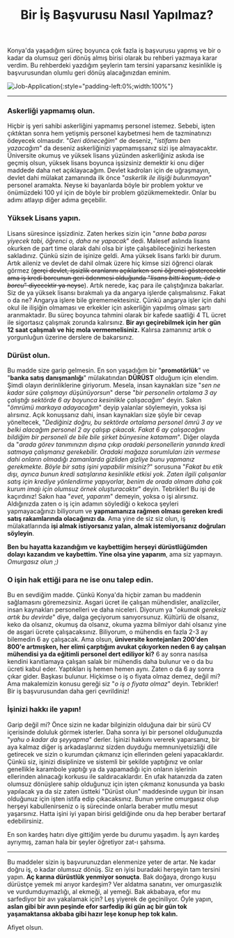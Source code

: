﻿---
layout: single
name: bir-is-basvurusu-nasil-yapilmaz
title: "Bir İş Başvurusu Nasıl Yapılmaz?"
category: articles
---

Konya'da yaşadığım süreç boyunca çok fazla iş başvurusu yapmış ve bir o kadar da olumsuz geri dönüş almış birisi olarak bu rehberi yazmaya karar verdim. Bu rehberdeki yazdığım şeylerin tam tersini yaparsanız kesinlikle iş başvurusundan olumlu geri dönüş alacağınızdan eminim.

![Job-Application](../../assets/images/job-application.png "İş Başvuru Zamazingosu"){:style="padding-left:0%;width:100%"}

---
### Askerliği yapmamış olun.

Hiçbir iş yeri sahibi askerliğini yapmamış personel istemez. Sebebi, işten çıktıktan sonra hem yetişmiş personel kaybetmesi hem de tazminatınızı ödeyecek olmasıdır. "*Geri döneceğim*" de deseniz, "*istifamı ben yazacağım*" da deseniz askerliğinizi yapmamışsanız sizi işe almayacaktır. Üniversite okumuş ve yüksek lisans yüzünden askerliğiniz askıda ise geçmiş olsun, yüksek lisans boyunca işsizsiniz demektir ki onu diğer maddede daha net açıklayacağım. Devlet kadroları için de uğraşmayın, devlet dahi mülakat zamanında ilk önce "*askerlik ile ilişiği bulunmayan*" personel aramakta. Neyse ki bayanlarda böyle bir problem yoktur ve önümüzdeki 100 yıl için de böyle bir problem gözükmemektedir. Onlar bu adımı atlayıp diğer adıma geçebilir.

### Yüksek Lisans yapın.

Lisans süresince işsizdiniz. Zaten herkes sizin için "*anne baba parası yiyecek tabi, öğrenci o, daha ne yapacak*" dedi. Malesef aslında lisans okurken de part time olarak dahi olsa bir işte çalışabileceğinizi herkesten sakladınız. Çünkü sizin de işinize geldi. Ama yüksek lisans farklı bir durum. Artık aileniz ve devlet de dahil olmak üzere hiç kimse sizi öğrenci olarak görmez (~~gerçi devlet, işsizlik oranlarını açıklarken seni öğrenci gösterecektir ama iş kredi borcunun geri ödenmesi olduğunda "*lisans bitti koçum, öde o borcu*" diyecektir ya neyse~~). Artık nerede, kaç para ile çalıştığınıza bakarlar. Siz de ya yüksek lisansı bırakmalı ya da angarya işlerde çalışmalısınız. Fakat o da ne? Angarya işlere bile girememektesiniz. Çünkü angarya işler için dahi okul ile ilişiğin olmaması ve erkekler için askerliğin yapılmış olması şartı aranmaktadır. Bu süreç boyunca tahmini olarak bir kafede saatliği 4 TL ücret ile sigortasız çalışmak zorunda kalırsınız. **Bir ayı geçirebilmek için her gün 12 saat çalışmalı ve hiç mola vermemelisiniz.** Kalırsa zamanınız artık o yorgunluğun üzerine derslere de bakarsınız.

### Dürüst olun.

Bu madde size garip gelmesin. En son yaşadığım bir "**promotörlük**" ve "**banka satış danışmanlığı**" mülakatından **DÜRÜST** olduğum için elendim. Şimdi olayın derinliklerine giriyorum. Mesela, insan kaynakları size "*sen ne kadar süre çalışmayı düşünüyorsun*" derse "*bir personelin ortalama 3 ay çalıştığı sektörde 6 ay boyunca kesinlikle çalışacağım*" deyin. Sakın "*ömrümü markaya adayacağım*" deyip yalanlar söylemeyin, yoksa işi alırsınız. Açık konuşsanız dahi, insan kaynakları size şöyle bir cevap yöneltecek, "*Dediğiniz doğru, bu sektörde ortalama personel ömrü 3 ay ve belki alacağım personel 2 ay çalışıp çıkacak. Fakat 6 ay çalışacağını bildiğim bir personeli de bile bile şirket bünyesine katamam*". Diğer olayda da "*arada görev tanımınızın dışına çıkıp oradaki personellerin yanında kredi satmaya çalışmanız gerekebilir. Oradaki mağaza sorumluları izin vermese dahi onların olmadığı zamanlarda gizliden gizliye bunu yapmanız gerekmekte. Böyle bir satış işini yapabilir misiniz?*" sorusuna "*Fakat bu etik dışı, ayrıca bunun kredi satışlarına kesinlikle etkisi yok. Zaten ilgili çalışanlar satış için krediye yönlendirme yapıyorlar, benim de orada olmam daha çok kurum imajı için olumsuz örnek oluşturacaktır*" deyin. Tebrikler! Bu işi de kaçırdınız! Sakın haa "*evet, yaparım*" demeyin, yoksa o işi alırsınız. Aldığınızda zaten o iş için adamın söylediği o kekoca şeyleri yapmayacağınızı biliyorum ve **yapmamanıza rağmen olması gereken kredi satış rakamlarında olacağınızı da**. Ama yine de siz siz olun, iş mülakatlarında **işi almak istiyorsanız yalan, almak istemiyorsanız doğruları söyleyin**.

**Ben bu hayatta kazandığım ve kaybettiğim herşeyi dürüstlüğümden dolayı kazandım ve kaybettim. Yine olsa yine yaparım**, ama siz yapmayın. *Omurgasız olun ;)*

### O işin hak ettiği para ne ise onu talep edin.

Bu en sevdiğim madde. Çünkü Konya'da hiçbir zaman bu maddenin sağlamasını göremezsiniz. Asgari ücret ile çalışan mühendisler, analizciler, insan kaynakları personelleri ve daha niceleri. Diyorum ya "*okumak gereksiz artık bu devirde*" diye, dalga geçiyorum sanıyorsunuz. Kültürlü de olsanız, keko da olsanız, okumuş da olsanız, okuma yazma bilmiyor dahi olsanız yine de asgari ücrete çalışacaksınız. Biliyorum, o mühendis en fazla 2-3 ay bilemedin 6 ay çalışacak. Ama olsun, **üniversite kontejanları 200'den 800'e artmışken, her elimi çarptığım avukat çıkıyorken neden 6 ay çalışan mühendisi ya da eğitimli personel dert ediliyor ki?** 6 ay sonra nasılsa kendini kanıtlamaya çalışan salak bir mühendis daha bulunur ve o da bu ücreti kabul eder. Yaptıkları iş hemen hemen aynı. Zaten o da 6 ay sonra çıkar gider. Başkası bulunur. Hiçkimse o iş o fiyata olmaz demez, değil mi? Ama makalemizin konusu gereği siz "*o iş o fiyata olmaz*" deyin. Tebrikler! Bir iş başvurusundan daha geri çevrildiniz!

### İşinizi hakkı ile yapın!

Garip değil mi? Önce sizin ne kadar bilginizin olduğuna dair bir sürü CV içerisinde doluluk görmek isterler. Daha sonra iyi bir personel olduğunuzda "*yahu o kadar da şeyyapma*" derler. İşinizi hakkını vererek yaparsanız, bir aya kalmaz diğer iş arkadaşlarınız sizden duyduğu memnuniyetsizliği dile getirecek ve sizin o kurumdan çıkmanız için ellerinden geleni yapacaklardır. Çünkü siz, işinizi disiplinize ve sistemli bir şekilde yaptığınız ve onlar genellikle karambole yaptığı ya da yapamadığı için onların işlerinin ellerinden alınacağı korkusu ile saldıracaklardır. En ufak hatanızda da zaten olumsuz dönüşlere sahip olduğunuz için işten çıkmanız konusunda ya baskı yapılacak ya da siz zaten üstteki "Dürüst olun" maddesinde uygun bir insan olduğunuz için işten istifa edip çıkacaksınız. Bunun yerine omurgasız olup herşeyi kabullenirseniz o iş sürecinde onlarla beraber mutlu mesut yaşarsınız. Hatta işini iyi yapan birisi geldiğinde onu da hep beraber bertaraf edebilirsiniz.

En son kardeş hatırı diye gittiğim yerde bu durumu yaşadım. İş ayrı kardeş ayrıymış, zaman hala bir şeyler öğretiyor zat-ı şahsıma.

---

Bu maddeler sizin iş başvurunuzdan elenmenize yeter de artar. Ne kadar doğru iş, o kadar olumsuz dönüş. Siz en iyisi buradaki herşeyin tam tersini yapın. **Aç karına dürüstlük yenmiyor sonuçta**. Bak doğaya, drongo kuşu dürüstçe yemek mi arıyor kardeşim? Ver aldatma sanatını, ver omurgasızlık ve vurdumduymazlığı, al ekmeği, al yemeği. Bak akbabaya, efor mu sarfediyor bir avı yakalamak için? Leş yiyerek de geçiniliyor. Öyle yapın, **aslan gibi bir avın peşinde efor sarfedip iki gün aç bir gün tok yaşamaktansa akbaba gibi hazır leşe konup hep tok kalın.**

Afiyet olsun.